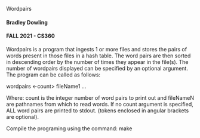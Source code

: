 Wordpairs
#### Bradley Dowling
#### FALL 2021 - CS360

Wordpairs is a program that ingests 1 or more files and stores the pairs of words present in those files in a hash table. The word pairs are then sorted in descending order by the number of times they appear in the file(s). The number of wordpairs displayed can be specified by an optional argument. The program can be called as follows:

wordpairs <-count> fileName1 <fileName2> <fileName3> ...

Where: count is the integer number of word pairs to print out and fileNameN are pathnames from which to read words. If no count argument is specified, ALL word pairs are printed to stdout. (tokens enclosed in angular brackets are optional).

Compile the programing using the command:
make
